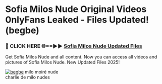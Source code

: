 # Sofia Milos Nude Original Videos 0nlyFans Leaked - Files Updated! (begbe)

<h3>🔴 CLICK HERE 🌐==►► <a href="https://tinyurl.com/5h6xmrr3" rel="nofollow">Sofia Milos Nude Updated Files</a></h3>

Get Sofia Milos Nude and all content. Now you can access all videos and pictures of Sofia Milos Nude. New Updated Files 2025!

[![begbe](https://i.imgur.com/KVD873Z.gif)](https://tinyurl.com/5h6xmrr3)
milo moiré nude<br>
charlie de milo nudes